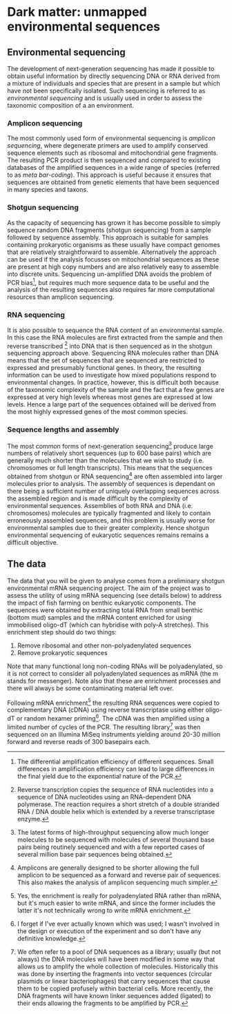 # Dark matter: unmapped environmental sequences

## Environmental sequencing

The development of next-generation sequencing has made it possible to obtain
useful information by directly sequencing DNA or RNA derived
from a mixture of individuals and species that are present in a sample but
which have not been specifically isolated. Such sequencing is referred to as
*environmental sequencing* and is usually used in order to assess the taxonomic
composition of a an environment.

### Amplicon sequencing
The most commonly used form of environmental sequencing is *amplicon
sequencing*, where degenerate primers are used to amplify conserved sequence
elements such as ribosomal and mitochondrial gene fragments. The resulting PCR
product is then sequenced and compared to existing databases of the amplified
sequences in a wide range of species (referred to as *meta bar-coding*). This
approach is useful because it ensures that sequences are obtained from genetic
elements that have been sequenced in many species and taxons. 


### Shotgun sequencing
As the capacity of sequencing has grown it has become possible to simply
sequence random DNA fragments (shotgun sequencing) from a sample followed by
sequence assembly. This approach is suitable for samples containing
prokaryotic organisms as these usually have compact genomes that are
relatively straightforward to assemble. Alternatively the approach can be used
if the analysis focusses on mitochondrial sequences as these are present at
high copy numbers and are also relatively easy to assemble into discrete
units. Sequencing un-amplified DNA avoids the problem of PCR bias[^bias],
but requires much more sequence data to be useful and the analysis of the
resulting sequences also requires far more computational resources than
amplicon sequencing.

[^bias]: The differential amplification efficiency of different
    sequences. Small differences in amplification efficiency can lead to large
    differences in the final yield due to the exponential nature of the PCR.

### RNA sequencing
It is also possible to sequence the RNA content of an environmental sample. In
this case the RNA molecules are first extracted from the sample and then
reverse transcribed [^rt] into DNA that is then sequenced as in the shotgun
sequencing approach above. Sequencing RNA molecules rather than DNA means that
the set of sequences that are sequenced are restricted to expressed and
presumably functional genes. In theory, the resulting information can be used
to investigate how mixed populations respond to environmental changes. In
practice, however, this is difficult both because of the taxonomic complexity of
the sample and the fact that a few genes are expressed at very high levels
whereas most genes are expressed at low levels. Hence a large part of the
sequences obtained will be derived from the most highly expressed genes of the
most common species. 

[^rt]: Reverse transcription copies the sequence of RNA nucleotides into a
    sequence of DNA nucleotides using an RNA-dependent DNA polymerase. The
    reaction requires a short stretch of a double stranded RNA / DNA double
    helix which is extended by a reverse transcriptase enzyme.

### Sequence lengths and assembly
The most common forms of next-generation sequencing[^ngseq] produce large
numbers of relatively short sequences (up to 600 base pairs) which are
generally much shorter than the molecules that we wish to study
(i.e. chromosomes or full length transcripts). This means that the sequences
obtained from shotgun or RNA sequencing[^amplicon] are often assembled into
larger molecules prior to analysis. The assembly of sequences is dependant on
there being a sufficient number of uniquely overlapping sequences across the
assembled region and is made difficult by the complexity of environmental
sequences. Assemblies of both RNA and DNA (i.e. chromosomes) molecules are
typically fragmented and likely to contain erroneously assembled sequences,
and this problem is usually worse for environmental samples due to their
greater complexity. Hence shotgun environmental sequencing of eukaryotic
sequences remains remains a difficult objective.

[^ngseq]: The latest forms of high-throughput sequencing allow much longer
    molecules to be sequenced with molecules of several thousand base pairs
    being routinely sequenced and with a few reported cases of several million
    base pair sequences being obtained.
	
[^amplicon]: Amplicons are generally designed to be shorter allowing the full
    amplicon to be sequenced as a forward and reverse pair of sequences. This
    also makes the analysis of amplicon sequencing much simpler.

## The data

The data that you will be given to analyse comes from a preliminary shotgun
environmental mRNA sequencing project. The aim of the project was to assess
the utility of using mRNA sequencing (see details below) to address the impact
of fish farming on benthic eukaryotic components. The sequences were obtained
by extracting total RNA from small benthic (bottom mud) samples and the mRNA
content enriched for using immobilised oligo-dT (which can hybridise with
poly-A stretches). This enrichment step should do two things:

1. Remove ribosomal and other non-polyadenylated sequences
2. Remove prokaryotic sequences

Note that many functional long non-coding RNAs will be polyadenylated, so it
is not correct to consider all polyadenylated sequences as mRNA (the
m stands for messenger). Note also that these are enrichment processes and
there will always be some contaminating material left over.

Following mRNA enrichment[^mRNA] the resulting RNA sequences were copied to
complementary DNA (cDNA) using reverse transcriptase using either oligo-dT or
random hexamer priming[^priming]. The cDNA was then amplified using a limited
number of cycles of the PCR. The resulting library[^library] was then
sequenced on an Illumina MiSeq instruments yielding around 20-30 million
forward and reverse reads of 300 basepairs each.

[^mRNA]: Yes, the enrichment is really for polyadenylated RNA rather than
    mRNA, but it's much easier to write mRNA, and since the former includes
    the latter it's not technically wrong to write mRNA enrichment.

[^priming]: I forget if I've ever actually known which was used; I wasn't
    involved in the design or execution of the experiment and so don't have
    any definitive knowledge.
	
[^library]: We often refer to a pool of DNA sequences as a library; usually
    (but not always) the DNA molecules will have been modified in some way
    that allows us to amplify the whole collection of molecules. Historically
    this was done by inserting the fragments into vector sequences 
	(circular plasmids or linear bacteriophages) that carry sequences that
    cause them to be copied profusely within bacterial cells. More recently,
    the DNA fragments will have known linker sequences added (ligated) to
    their ends allowing the fragments to be amplified by PCR.
	
